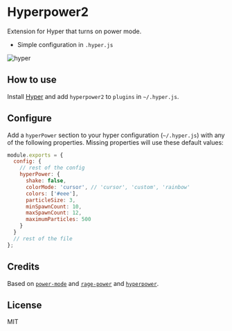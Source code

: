 # Hyperpower2

Extension for Hyper that turns on power mode.

- Simple configuration in `.hyper.js`

![hyper](https://user-images.githubusercontent.com/1769935/61003168-a33b9380-a3a6-11e9-83e5-76b80ebc1a14.gif)

## How to use

Install [Hyper](https://hyper.is) and add `hyperpower2`
to `plugins` in `~/.hyper.js`.

## Configure

Add a `hyperPower` section to your hyper configuration (`~/.hyper.js`) with any of the following properties. Missing properties will use these default values:

```js
module.exports = {
  config: {
    // rest of the config
    hyperPower: {
      shake: false,
      colorMode: 'cursor', // 'cursor', 'custom', 'rainbow'
      colors: ['#eee'],
      particleSize: 3,
      minSpawnCount: 10,
      maxSpawnCount: 12,
      maximumParticles: 500
    }
  }
  // rest of the file
};
```

## Credits

Based on [`power-mode`](https://atom.io/packages/power-mode) and
[`rage-power`](https://github.com/itszero/rage-power) and
[`hyperpower`](https://github.com/zeit/hyperpower).

## License

MIT
